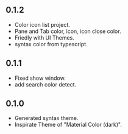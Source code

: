 ## 0.1.2
* Color icon list project.
* Pane and Tab color, icon, icon close color.
* Friedly with UI Themes.
* syntax color from typescript.

## 0.1.1
* Fixed show window.
* add search color detect.

## 0.1.0
* Generated syntax theme.
* Inspirate Theme of "Material Color (dark)".
